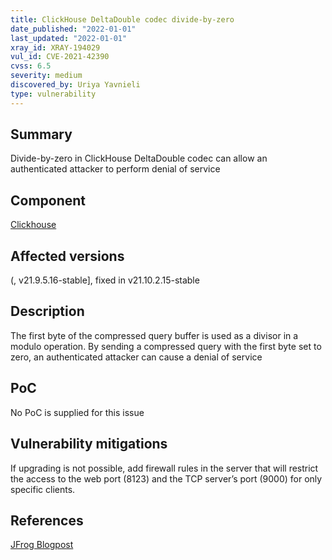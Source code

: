 ```yaml
---
title: ClickHouse DeltaDouble codec divide-by-zero
date_published: "2022-01-01"
last_updated: "2022-01-01"
xray_id: XRAY-194029
vul_id: CVE-2021-42390
cvss: 6.5
severity: medium
discovered_by: Uriya Yavnieli
type: vulnerability
---
```

## Summary
Divide-by-zero in ClickHouse DeltaDouble codec can allow an authenticated attacker to perform denial of service

## Component

[Clickhouse](https://clickhouse.com/)

## Affected versions

(, v21.9.5.16-stable], fixed in v21.10.2.15-stable

## Description

The first byte of the compressed query buffer is used as a divisor in a modulo operation. By sending a compressed query with the first byte set to zero, an authenticated attacker can cause a denial of service

## PoC

No PoC is supplied for this issue

## Vulnerability mitigations

If upgrading is not possible, add firewall rules in the server that will restrict the access to the web port (8123) and the TCP server’s port (9000) for only specific clients.

## References

[JFrog Blogpost](TBA)
